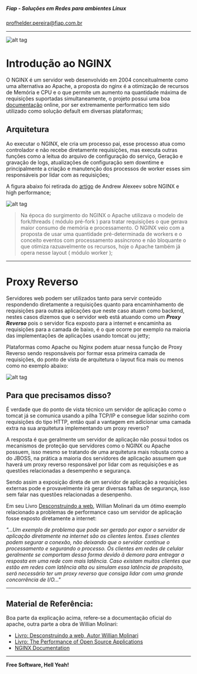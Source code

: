 ##### Fiap - Soluções em Redes para ambientes Linux
profhelder.pereira@fiap.com.br

---
![alt tag](https://raw.githubusercontent.com/wiki/helcorin/fiapLinux/images/nginx-desc.png)

# Introdução ao NGINX

O NGINX é um servidor web desenvolvido em 2004 conceitualmente como uma alternativa ao Apache, a proposta do nginx é a otimização de recursos de Memória e CPU e o que permite um aumento na quantidade máxima de requisições suportadas simultaneamente, o projeto possui uma boa [documentação](https://nginx.org/en/docs/) online, por ser extremamente performatico tem sido utilizado como solução default em diversas plataformas;

## Arquitetura

Ao executar o NGINX, ele cria um processo pai, esse processo atua como controlador e não recebe diretamente requisições, mas executa outras funções como a leitua do arquivo de configuração do serviço, Geração e gravação de logs, atualizações de configuração sem downtime e principalmente a criação e manutenção dos processos de worker esses sim responsáveis por lidar com as requisições;

A figura abaixo foi retirada do [artigo](http://www.aosabook.org/en/nginx.html) de Andrew Alexeev sobre NGINX e high performance;

![alt tag](https://raw.githubusercontent.com/2TINR/nginx/master/.img/arquitetura.png)

> Na época do surgimento do NGINX o Apache utilizava o modelo de fork/threads ( módulo pré-fork ) para tratar requisições o que gerava maior consumo de memória e processamento. O NGINX veio com a proposta de usar uma quantidade pré-determinada de workers e o conceito eventos com processamento assíncrono e não bloquante o que otimiza razuavelmente os recursos, hoje o Apache também já opera nesse layout ( módulo worker );

---

# Proxy Reverso

Servidores web podem ser utilizados tanto para servir conteúdo respondendo diretamente a requisições quanto para encaminhamento de requisições para outras aplicações que neste caso atuam como backend, nestes casos dizemos que o servidor web está atuando como um ***Proxy Reverso*** pois o servidor fica exposto para a internet e encaminha as requisições para a camada de baixo, é o que ocorre por exemplo na maioria das implementações de aplicações usando tomcat ou jetty;

Plataformas como Apache ou Nginx podem atuar nessa função de Proxy Reverso sendo responsáveis por formar essa primeira camada de requisições, do ponto de vista de arquitetura o layout fica mais ou menos como no exemplo abaixo:

![alt tag](https://raw.githubusercontent.com/2TINR/nginx/master/.img/reverse-proxy.png)

## Para que precisamos disso?

É verdade que do ponto de vista técnico um servidor de aplicação como o tomcat já se comunica usando a pilha TCP/IP e consegue lidar sozinho com requisições do tipo HTTP, então qual a vantagem em adicionar uma camada extra na sua arquitetura implementando um proxy reverso?

A resposta é que geralmente um servidor de aplicação não possui todos os mecanismos de proteção que servidores como o NGINX ou Apache possuem, isso mesmo se tratando de uma arquitetura mais robusta como a do JBOSS, na prática a maioria dos servidores de aplicação assumem que haverá um proxy reverso responsável por lidar com as requisições e as questões relacionadas a desempenho e segurança.

Sendo assim a exposição direta de um servidor de aplicação a requisições externas pode e provavelmente irá gerar diversas falhas de segurança, isso sem falar nas questões relacionadas a desenpenho.

Em seu Livro [Desconstruindo a web](http://desconstruindoaweb.com.br/), Willian Molinari da um ótimo exemplo relacionado a problemas de performance caso um servidor de aplicação fosse exposto diretamente a internet:

*"...Um exemplo de problema que pode ser gerado por expor o servidor de aplicação diretamente na internet são os clientes lentos. Esses clientes podem segurar a conexão, não deixando que o servidor continue o processamento e segurando o processo. Os clientes em redes de celular geralmente se comportam dessa forma devido à demora para entregar a resposta em uma rede com mais latência. Caso existam muitos clientes que estão em redes com latência alta ou simulam essa latência de propósito, será necessário ter um proxy reverso que consiga lidar com uma grande concorrência de I/O..."*

---

## Material de Referência:

Boa parte da explicação acima, refere-se a documentação oficial do apache, outra parte a obra de Willian Molinari:

* [Livro: Desconstruindo a web, Autor Willian Molinari](http://desconstruindoaweb.com.br/)
* [Livro: The Performance of Open Source Applications](http://www.aosabook.org/en/nginx.html)
* [NGINX Documentation](https://nginx.org/en/docs/)

----

**Free Software, Hell Yeah!**

